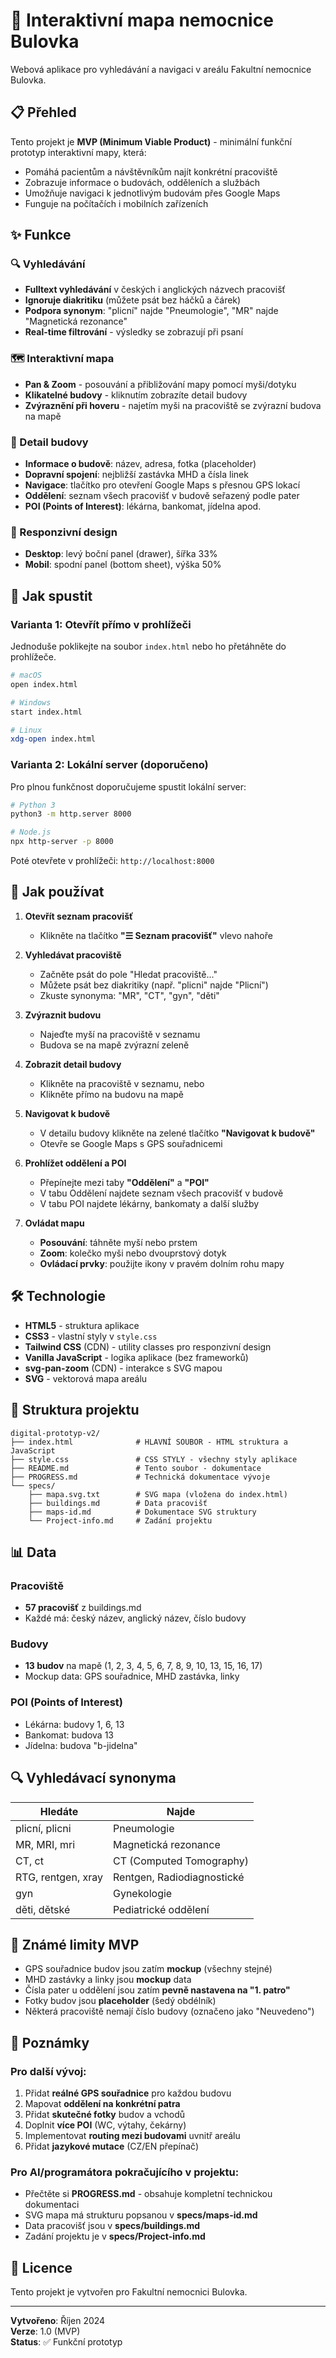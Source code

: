 # 🏥 Interaktivní mapa nemocnice Bulovka

Webová aplikace pro vyhledávání a navigaci v areálu Fakultní nemocnice Bulovka.

## 📋 Přehled

Tento projekt je **MVP (Minimum Viable Product)** - minimální funkční prototyp interaktivní mapy, která:
- Pomáhá pacientům a návštěvníkům najít konkrétní pracoviště
- Zobrazuje informace o budovách, odděleních a službách
- Umožňuje navigaci k jednotlivým budovám přes Google Maps
- Funguje na počítačích i mobilních zařízeních

## ✨ Funkce

### 🔍 Vyhledávání
- **Fulltext vyhledávání** v českých i anglických názvech pracovišť
- **Ignoruje diakritiku** (můžete psát bez háčků a čárek)
- **Podpora synonym**: "plicní" najde "Pneumologie", "MR" najde "Magnetická rezonance"
- **Real-time filtrování** - výsledky se zobrazují při psaní

### 🗺️ Interaktivní mapa
- **Pan & Zoom** - posouvání a přibližování mapy pomocí myši/dotyku
- **Klikatelné budovy** - kliknutím zobrazíte detail budovy
- **Zvýraznění při hoveru** - najetím myši na pracoviště se zvýrazní budova na mapě

### 🏢 Detail budovy
- **Informace o budově**: název, adresa, fotka (placeholder)
- **Dopravní spojení**: nejbližší zastávka MHD a čísla linek
- **Navigace**: tlačítko pro otevření Google Maps s přesnou GPS lokací
- **Oddělení**: seznam všech pracovišť v budově seřazený podle pater
- **POI (Points of Interest)**: lékárna, bankomat, jídelna apod.

### 📱 Responzivní design
- **Desktop**: levý boční panel (drawer), šířka 33%
- **Mobil**: spodní panel (bottom sheet), výška 50%

## 🚀 Jak spustit

### Varianta 1: Otevřít přímo v prohlížeči
Jednoduše poklikejte na soubor `index.html` nebo ho přetáhněte do prohlížeče.

```bash
# macOS
open index.html

# Windows
start index.html

# Linux
xdg-open index.html
```

### Varianta 2: Lokální server (doporučeno)
Pro plnou funkčnost doporučujeme spustit lokální server:

```bash
# Python 3
python3 -m http.server 8000

# Node.js
npx http-server -p 8000
```

Poté otevřete v prohlížeči: `http://localhost:8000`

## 📖 Jak používat

1. **Otevřít seznam pracovišť**
   - Klikněte na tlačítko **"☰ Seznam pracovišť"** vlevo nahoře

2. **Vyhledávat pracoviště**
   - Začněte psát do pole "Hledat pracoviště..."
   - Můžete psát bez diakritiky (např. "plicni" najde "Plicní")
   - Zkuste synonyma: "MR", "CT", "gyn", "děti"

3. **Zvýraznit budovu**
   - Najeďte myší na pracoviště v seznamu
   - Budova se na mapě zvýrazní zeleně

4. **Zobrazit detail budovy**
   - Klikněte na pracoviště v seznamu, nebo
   - Klikněte přímo na budovu na mapě

5. **Navigovat k budově**
   - V detailu budovy klikněte na zelené tlačítko **"Navigovat k budově"**
   - Otevře se Google Maps s GPS souřadnicemi

6. **Prohlížet oddělení a POI**
   - Přepínejte mezi taby **"Oddělení"** a **"POI"**
   - V tabu Oddělení najdete seznam všech pracovišť v budově
   - V tabu POI najdete lékárny, bankomaty a další služby

7. **Ovládat mapu**
   - **Posouvání**: táhněte myší nebo prstem
   - **Zoom**: kolečko myši nebo dvouprstový dotyk
   - **Ovládací prvky**: použijte ikony v pravém dolním rohu mapy

## 🛠️ Technologie

- **HTML5** - struktura aplikace
- **CSS3** - vlastní styly v `style.css`
- **Tailwind CSS** (CDN) - utility classes pro responzivní design
- **Vanilla JavaScript** - logika aplikace (bez frameworků)
- **svg-pan-zoom** (CDN) - interakce s SVG mapou
- **SVG** - vektorová mapa areálu

## 📁 Struktura projektu

```
digital-prototyp-v2/
├── index.html              # HLAVNÍ SOUBOR - HTML struktura a JavaScript
├── style.css               # CSS STYLY - všechny styly aplikace
├── README.md               # Tento soubor - dokumentace
├── PROGRESS.md             # Technická dokumentace vývoje
└── specs/
    ├── mapa.svg.txt        # SVG mapa (vložena do index.html)
    ├── buildings.md        # Data pracovišť
    ├── maps-id.md          # Dokumentace SVG struktury
    └── Project-info.md     # Zadání projektu
```

## 📊 Data

### Pracoviště
- **57 pracovišť** z buildings.md
- Každé má: český název, anglický název, číslo budovy

### Budovy
- **13 budov** na mapě (1, 2, 3, 4, 5, 6, 7, 8, 9, 10, 13, 15, 16, 17)
- Mockup data: GPS souřadnice, MHD zastávka, linky

### POI (Points of Interest)
- Lékárna: budovy 1, 6, 13
- Bankomat: budova 13
- Jídelna: budova "b-jidelna"

## 🔍 Vyhledávací synonyma

| Hledáte | Najde |
|---------|-------|
| plicní, plicni | Pneumologie |
| MR, MRI, mri | Magnetická rezonance |
| CT, ct | CT (Computed Tomography) |
| RTG, rentgen, xray | Rentgen, Radiodiagnostické |
| gyn | Gynekologie |
| děti, dětské | Pediatrické oddělení |

## 🐛 Známé limity MVP

- GPS souřadnice budov jsou zatím **mockup** (všechny stejné)
- MHD zastávky a linky jsou **mockup** data
- Čísla pater u oddělení jsou zatím **pevně nastavena na "1. patro"**
- Fotky budov jsou **placeholder** (šedý obdélník)
- Některá pracoviště nemají číslo budovy (označeno jako "Neuvedeno")

## 📝 Poznámky

### Pro další vývoj:
1. Přidat **reálné GPS souřadnice** pro každou budovu
2. Mapovat **oddělení na konkrétní patra**
3. Přidat **skutečné fotky** budov a vchodů
4. Doplnit **více POI** (WC, výtahy, čekárny)
5. Implementovat **routing mezi budovami** uvnitř areálu
6. Přidat **jazykové mutace** (CZ/EN přepínač)

### Pro AI/programátora pokračujícího v projektu:
- Přečtěte si **PROGRESS.md** - obsahuje kompletní technickou dokumentaci
- SVG mapa má strukturu popsanou v **specs/maps-id.md**
- Data pracovišť jsou v **specs/buildings.md**
- Zadání projektu je v **specs/Project-info.md**

## 📄 Licence

Tento projekt je vytvořen pro Fakultní nemocnici Bulovka.

---

**Vytvořeno**: Říjen 2024  
**Verze**: 1.0 (MVP)  
**Status**: ✅ Funkční prototyp


